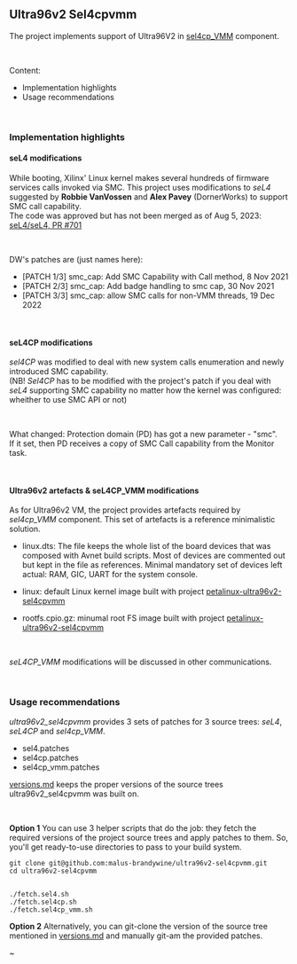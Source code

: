 
## Ultra96v2 Sel4cpvmm

The project implements support of Ultra96V2 in
[sel4cp_VMM](https://github.com/Ivan-Velickovic/sel4cp_vmm)
component.

</br>

Content: </br>
* Implementation highlights</br>
* Usage recommendations</br>

</br>

### Implementation highlights

#### seL4 modifications

While booting, Xilinx' Linux kernel makes several hundreds of firmware
services calls invoked via SMC. This project uses modifications to <i>seL4</i>
suggested by <b>Robbie VanVossen</b> and <b>Alex Pavey</b> (DornerWorks) to support
SMC call capability.</br>
The code was approved but has not been merged as of Aug 5, 2023:
[seL4/seL4, PR #701](https://github.com/seL4/seL4/pull/701)

</br>

DW's patches are (just names here):
- [PATCH 1/3] smc_cap: Add SMC Capability with Call method, 8 Nov 2021
- [PATCH 2/3] smc_cap: Add badge handling to smc cap, 30 Nov 2021
- [PATCH 3/3] smc_cap: allow SMC calls for non-VMM threads, 19 Dec 2022

</br>

#### seL4CP modifications

<i>sel4CP</i> was modified to deal with new system calls enumeration and newly
introduced SMC capability.</br>
(NB! <i>Sel4CP</i> has to be modified with the project's patch if you deal with
<i>seL4</i> supporting SMC capability no matter how the kernel was configured:
wheither to use SMC API or not)

</br>

What changed: Protection domain (PD) has got a new parameter - "smc".</br>
If it set, then PD receives a copy of SMC Call capability from the Monitor
task.

</br>

#### Ultra96v2 artefacts & seL4CP_VMM modifications

As for Ultra96v2 VM, the project provides artefacts required
by <i>sel4cp_VMM</i> component. This set of artefacts is a reference
minimalistic solution.

* linux.dts: The file keeps the whole list of the board devices that was
composed with Avnet build scripts. Most of devices are commented out
but kept in the file as references. Minimal mandatory set of devices
left actual: RAM, GIC, UART for the system console.

* linux: default Linux kernel image built with project
[petalinux-ultra96v2-sel4cpvmm](https://github.com/malus-brandywine/petalinux-ultra96v2-sel4cpvmm)

* rootfs.cpio.gz: minumal root FS image built with project
[petalinux-ultra96v2-sel4cpvmm](https://github.com/malus-brandywine/petalinux-ultra96v2-sel4cpvmm)

</br>

<i>seL4CP_VMM</i> modifications will be discussed in other communications.

</br>

### Usage recommendations


<i>ultra96v2_sel4cpvmm</i> provides 3 sets of patches for 3 source trees:
<i>seL4</i>, <i>seL4CP</i> and <i>sel4cp_VMM</i>.

* sel4.patches
* sel4cp.patches
* sel4cp_vmm.patches

[versions.md](https://github.com/malus-brandywine/ultra96v2_sel4cpvmm/blob/main/versions.md)
keeps the proper versions of the source trees ultra96v2_sel4cpvmm was built on.

</br>

<b>Option 1</b> You can use 3 helper scripts that do the job: they fetch the required versions
of the project source trees and apply patches to them. So, you'll get ready-to-use
directories to pass to your build system.

```
git clone git@github.com:malus-brandywine/ultra96v2-sel4cpvmm.git
cd ultra96v2-sel4cpvmm


./fetch.sel4.sh
./fetch.sel4cp.sh
./fetch.sel4cp_vmm.sh
```

<b>Option 2</b> Alternatively, you can git-clone the version of the source tree
mentioned in [versions.md](https://github.com/malus-brandywine/ultra96v2_sel4cpvmm/blob/main/versions.md)
and manually git-am the provided patches.

~
